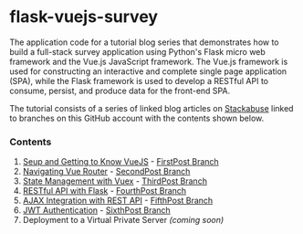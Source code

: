 # flask-vuejs-survey

The application code for a tutorial blog series that demonstrates how to build a full-stack survey application using Python's Flask micro web framework and the Vue.js JavaScript framework.  The Vue.js framework is used for constructing an interactive and complete single page application (SPA), while the Flask framework is used to develop a RESTful API to consume, persist, and produce data for the front-end SPA.

The tutorial consists of a series of linked blog articles on [Stackabuse](http://stackabuse.com/) linked to branches on this GitHub account with the contents shown below.

### Contents

1. [Seup and Getting to Know VueJS](http://stackabuse.com/single-page-apps-with-vue-js-and-flask-setting-up-vue-js/) - [FirstPost Branch](https://github.com/amcquistan/flask-vuejs-survey/tree/FirstPost)
2. [Navigating Vue Router](http://stackabuse.com/single-page-apps-with-vue-js-and-flask-navigating-vue-router/) - [SecondPost Branch](https://github.com/amcquistan/flask-vuejs-survey/tree/SecondPost)
3. [State Management with Vuex](http://stackabuse.com/single-page-apps-with-vue-js-and-flask-state-management-with-vuex/) - [ThirdPost Branch](https://github.com/amcquistan/flask-vuejs-survey/tree/ThirdPost)
4. [RESTful API with Flask](http://stackabuse.com/single-page-apps-with-vue-js-and-flask-restful-api-with-flask/) - [FourthPost Branch](https://github.com/amcquistan/flask-vuejs-survey/tree/FourthPost)
5. [AJAX Integration with REST API](http://stackabuse.com/single-page-apps-with-vue-js-and-flask-ajax-integration/) - [FifthPost Branch](https://github.com/amcquistan/flask-vuejs-survey/tree/FifthPost)
6. [JWT Authentication](http://stackabuse.com/single-page-apps-with-vue-js-and-flask-jwt-authentication/) - [SixthPost Branch](https://github.com/amcquistan/flask-vuejs-survey/tree/SixthPost)
7. Deployment to a Virtual Private Server _(coming soon)_
 

